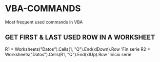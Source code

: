 # VBA-COMMANDS
Most frequent used commands in VBA

## GET FIRST & LAST USED ROW IN A WORKSHEET
R1 = Worksheets("Datos").Cells(1, "Q").End(xlDown).Row 'Fin serie
R2 = Worksheets("Datos").Cells(R1, "Q").End(xlUp).Row   'Inicio serie
